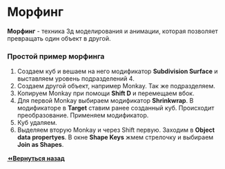 # Морфинг

**Морфинг** - техника 3д моделирования и анимации, которая позволяет превращать один объект в другой.

### Простой пример морфинга

1. Создаем куб и вешаем на него модификатор **Subdivision Surface** и выставляем уровень подразделений 4.
2. Создаем другой объект, например Monkay. Так же подразделяем.
3. Копируем Monkay при помощи **Shift D** и перемещаем вбок.
4. Для первой Monkay выбираем модификатор **Shrinkwrap**. В модификаторе в **Target** ставим ранее созданный куб. Происходит преобразование. Применяем модификатор.
5. Куб удаляем.
6. Выделяем вторую Monkay и через Shift первую. Заходим в **Object data propertyes**. В окне **Shape Keys** жмем стрелочку и выбираем **Join as Shapes**.

[:rewind:**Вернуться назад**](../../../../README.md)